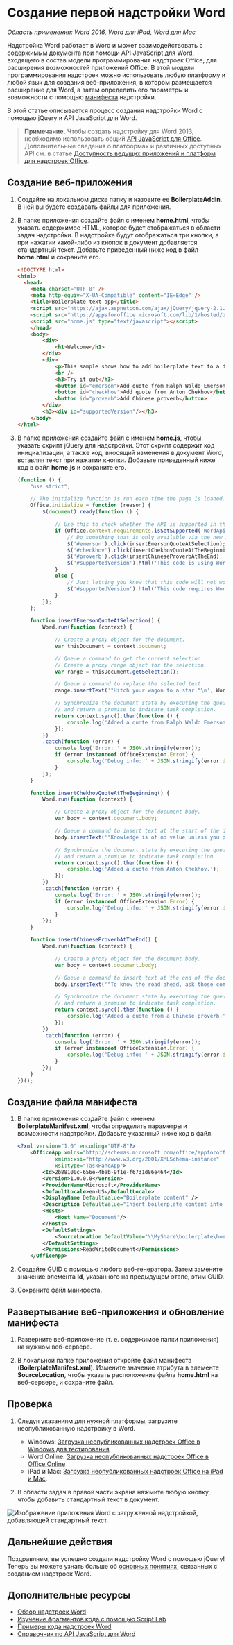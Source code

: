 # <a name="build-your-first-word-add-in"></a>Создание первой надстройки Word

_Область применения: Word 2016, Word для iPad, Word для Mac_

Надстройка Word работает в Word и может взаимодействовать с содержимым документа при помощи API JavaScript для Word, входящего в состав модели программирования надстроек Office, для расширения возможностей приложений Office. В этой модели программирования надстроек можно использовать любую платформу и любой язык для создания веб-приложения, в котором размещается расширение для Word, а затем определить его параметры и возможности с помощью [манифеста](../../docs/overview/add-in-manifests.md) надстройки.

В этой статье описывается процесс создания надстройки Word с помощью jQuery и API JavaScript для Word. 

> **Примечание.** Чтобы создать надстройку для Word 2013, необходимо использовать общий [API JavaScript для Office]( https://dev.office.com/docs/add-ins/word/word-add-ins-programming-overview#javascript-apis-for-word). Дополнительные сведения о платформах и различных доступных API см. в статье [Доступность ведущих приложений и платформ для надстроек Office](https://dev.office.com/add-in-availability). 

## <a name="create-the-web-app"></a>Создание веб-приложения 

1. Создайте на локальном диске папку и назовите ее **BoilerplateAddin**. В ней вы будете создавать файлы для приложения.

2. В папке приложения создайте файл с именем **home.html**, чтобы указать содержимое HTML, которое будет отображаться в области задач надстройки. В надстройке будут отображаться три кнопки, а при нажатии какой-либо из кнопок в документ добавляется стандартный текст. Добавьте приведенный ниже код в файл **home.html** и сохраните его.

    ```html
    <!DOCTYPE html>
    <html>
      <head>
        <meta charset="UTF-8" />
        <meta http-equiv="X-UA-Compatible" content="IE=Edge" />
        <title>Boilerplate text app</title>
        <script src="https://ajax.aspnetcdn.com/ajax/jQuery/jquery-2.1.4.min.js"></script>
        <script src="https://appsforoffice.microsoft.com/lib/1/hosted/office.js" type="text/javascript"></script>
        <script src="home.js" type="text/javascript"></script>
        </head>
        <body>
            <div>
                <h1>Welcome</h1>
            </div>
            <div>
                <p>This sample shows how to add boilerplate text to a document by using the Word JavaScript API.</p>
                <br />
                <h3>Try it out</h3>
                <button id="emerson">Add quote from Ralph Waldo Emerson</button>
                <button id="checkhov">Add quote from Anton Chekhov</button>
                <button id="proverb">Add Chinese proverb</button>
            </div>
            <h3><div id="supportedVersion"/></h3>
        </body>
    </html>
    ```

3. В папке приложения создайте файл с именем **home.js**, чтобы указать скрипт jQuery для надстройки. Этот скрипт содержит код инициализации, а также код, вносящий изменения в документ Word, вставляя текст при нажатии кнопки. Добавьте приведенный ниже код в файл **home.js** и сохраните его.

    ```javascript
    (function () {
        "use strict";

        // The initialize function is run each time the page is loaded.
        Office.initialize = function (reason) {
            $(document).ready(function () {

                // Use this to check whether the API is supported in the Word client.
                if (Office.context.requirements.isSetSupported('WordApi', 1.1)) {
                    // Do something that is only available via the new APIs
                    $('#emerson').click(insertEmersonQuoteAtSelection);
                    $('#checkhov').click(insertChekhovQuoteAtTheBeginning);
                    $('#proverb').click(insertChineseProverbAtTheEnd);
                    $('#supportedVersion').html('This code is using Word 2016 or greater.');
                }
                else {
                    // Just letting you know that this code will not work with your version of Word.
                    $('#supportedVersion').html('This code requires Word 2016 or greater.');
                }
            });
        };

        function insertEmersonQuoteAtSelection() {
            Word.run(function (context) {

                // Create a proxy object for the document.
                var thisDocument = context.document;

                // Queue a command to get the current selection.
                // Create a proxy range object for the selection.
                var range = thisDocument.getSelection();

                // Queue a command to replace the selected text.
                range.insertText('"Hitch your wagon to a star."\n', Word.InsertLocation.replace);

                // Synchronize the document state by executing the queued commands,
                // and return a promise to indicate task completion.
                return context.sync().then(function () {
                    console.log('Added a quote from Ralph Waldo Emerson.');
                });
            })
            .catch(function (error) {
                console.log('Error: ' + JSON.stringify(error));
                if (error instanceof OfficeExtension.Error) {
                    console.log('Debug info: ' + JSON.stringify(error.debugInfo));
                }
            });
        }

        function insertChekhovQuoteAtTheBeginning() {
            Word.run(function (context) {

                // Create a proxy object for the document body.
                var body = context.document.body;

                // Queue a command to insert text at the start of the document body.
                body.insertText('"Knowledge is of no value unless you put it into practice."\n', Word.InsertLocation.start);

                // Synchronize the document state by executing the queued commands,
                // and return a promise to indicate task completion.
                return context.sync().then(function () {
                    console.log('Added a quote from Anton Chekhov.');
                });
            })
            .catch(function (error) {
                console.log('Error: ' + JSON.stringify(error));
                if (error instanceof OfficeExtension.Error) {
                    console.log('Debug info: ' + JSON.stringify(error.debugInfo));
                }
            });
        }

        function insertChineseProverbAtTheEnd() {
            Word.run(function (context) {

                // Create a proxy object for the document body.
                var body = context.document.body;

                // Queue a command to insert text at the end of the document body.
                body.insertText('"To know the road ahead, ask those coming back."\n', Word.InsertLocation.end);

                // Synchronize the document state by executing the queued commands,
                // and return a promise to indicate task completion.
                return context.sync().then(function () {
                    console.log('Added a quote from a Chinese proverb.');
                });
            })
            .catch(function (error) {
                console.log('Error: ' + JSON.stringify(error));
                if (error instanceof OfficeExtension.Error) {
                    console.log('Debug info: ' + JSON.stringify(error.debugInfo));
                }
            });
        }
    })();
    ```

## <a name="create-the-manifest-file"></a>Создание файла манифеста

1. В папке приложения создайте файл с именем **BoilerplateManifest.xml**, чтобы определить параметры и возможности надстройки. Добавьте указанный ниже код в файл. 

    ```xml
    <?xml version="1.0" encoding="UTF-8"?>
        <OfficeApp xmlns="http://schemas.microsoft.com/office/appforoffice/1.1"
                xmlns:xsi="http://www.w3.org/2001/XMLSchema-instance"
                xsi:type="TaskPaneApp">
            <Id>2b88100c-656e-4bab-9f1e-f6731d86e464</Id>
            <Version>1.0.0.0</Version>
            <ProviderName>Microsoft</ProviderName>
            <DefaultLocale>en-US</DefaultLocale>
            <DisplayName DefaultValue="Boilerplate content" />
            <Description DefaultValue="Insert boilerplate content into a Word document." />
            <Hosts>
                <Host Name="Document"/>
            </Hosts>
            <DefaultSettings>
                <SourceLocation DefaultValue="\\MyShare\boilerplate\home.html" />
            </DefaultSettings>
            <Permissions>ReadWriteDocument</Permissions>
        </OfficeApp>
    ```

2. Создайте GUID с помощью любого веб-генератора. Затем замените значение элемента **Id**, указанного на предыдущем этапе, этим GUID.

3. Сохраните файл манифеста.

## <a name="deploy-the-web-app-and-update-the-manifest"></a>Развертывание веб-приложения и обновление манифеста

1. Разверните веб-приложение (т. е. содержимое папки приложения) на нужном веб-сервере.

2. В локальной папке приложения откройте файл манифеста (**BoilerplateManifest.xml**). Измените значение атрибута в элементе **SourceLocation**, чтобы указать расположение файла **home.html** на веб-сервере, и сохраните файл.

## <a name="try-it-out"></a>Проверка

1. Следуя указаниям для нужной платформы, загрузите неопубликованную надстройку в Word.

    - Windows: [Загрузка неопубликованных надстроек Office в Windows для тестирования](../testing/create-a-network-shared-folder-catalog-for-task-pane-and-content-add-ins.md)
    - Word Online: [Загрузка неопубликованных надстроек Office в Office Online](../testing/sideload-office-add-ins-for-testing.md#sideload-an-office-add-in-on-office-online)
    - iPad и Mac: [Загрузка неопубликованных надстроек Office на iPad и Mac](../testing/sideload-an-office-add-in-on-ipad-and-mac.md).

2. В области задач в правой части экрана нажмите любую кнопку, чтобы добавить стандартный текст в документ.

![Изображение приложения Word с загруженной надстройкой, добавляющей стандартный текст.](../../images/boilerplateAddin.png)

## <a name="next-steps"></a>Дальнейшие действия

Поздравляем, вы успешно создали надстройку Word с помощью jQuery! Теперь вы можете узнать больше об [основных понятиях](word-add-ins-programming-overview.md), связанных с созданием надстроек Word.

## <a name="additional-resources"></a>Дополнительные ресурсы

* [Обзор надстроек Word](word-add-ins-programming-overview.md)
* [Изучение фрагментов кода с помощью Script Lab](https://store.office.com/en-001/app.aspx?assetid=WA104380862&ui=en-US&rs=en-001&ad=US&appredirect=false)
* [Примеры кода надстроек Word](http://dev.office.com/code-samples#?filters=word,office%20add-ins)
* [Справочник по API JavaScript для Word](../../reference/word/word-add-ins-reference-overview.md)
